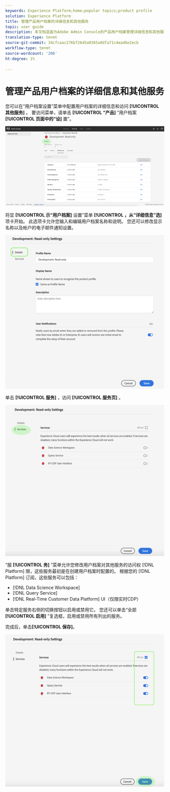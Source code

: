 ```yaml
---
keywords: Experience Platform;home;popular topics;product profile
solution: Experience Platform
title: 管理产品用户档案的详细信息和其他服务
topic: user guide
description: 本文档涵盖为Adobe Admin Console的产品用户档案管理详细信息和其他服务所需的必要步骤。 您可以在用户档案设置菜单中配置用户档案的详细信息并访问其他服务。
translation-type: tm+mt
source-git-commit: 34cfcaac276bf2645a0365a0dfa71c4ead6e2ecb
workflow-type: tm+mt
source-wordcount: '206'
ht-degree: 1%

---
```



# 管理产品用户档案的详细信息和其他服务

您可以在“用户档案设置”菜单中配置用户档案的详细信息和访问 **[!UICONTROL 其他服务]** 。 要访问菜单，请单击 **[!UICONTROL “产品]** ”用户档案 **[!UICONTROL 页面中的“设]** 置”。

![用户档案设置](../images/profile-settings.png)

将显 **[!UICONTROL 示“用户档案]** 设置”菜单 **[!UICONTROL ，从“详细信息”选]** 项卡开始。 此选项卡允许您输入和编辑用户档案名称和说明。 您还可以修改显示名称以及帐户的电子邮件通知设置。

![edit-details-settings](../images/edit-details-settings.png)

单击 **[!UICONTROL 服务]** ，访问 **[!UICONTROL 服务页]** 。

![服务页](../images/services-page.png)

“服 **[!UICONTROL 务]** ”菜单允许您修改用户档案对其他服务的访问权 [!DNL Platform] 限，这些服务最初是在创建用户档案时配置的。 根据您的 [!DNL Platform] 订阅，这些服务可以包括：

- [!DNL Data Science Workspace]
- [!DNL Query Service]
- [!DNL Real-Time Customer Data Platform] UI（仅限实时CDP）

单击特定服务右侧的切换按钮以启用或禁用它。 您还可以单击“全部 **[!UICONTROL 启用]** ”复选框，启用或禁用所有列出的服务。

完成后，单击&#x200B;**[!UICONTROL 保存]**。

![edit-additional-services](../images/edit-additional-services.png)